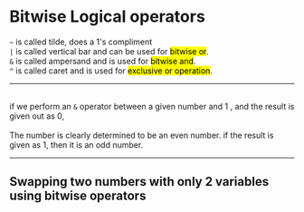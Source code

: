 # Bitwise Logical operators
`~` is called tilde, does a  1's compliment <br>
`|` is called vertical bar and can be used for <mark>bitwise or</mark>. <br>
`&` is called ampersand and is used for <mark>bitwise and</mark>. <br>
`^` is called caret and is used for <mark>exclusive or operation</mark>. <br>

----

<br>if we perform an `&` operator between a given number and 1 , and the result is given out as 0, 
<br> <br>
The number is clearly determined to be an even number. if the result is given as 1, then it is an odd number.

---

## Swapping two numbers with only 2 variables using bitwise operators

